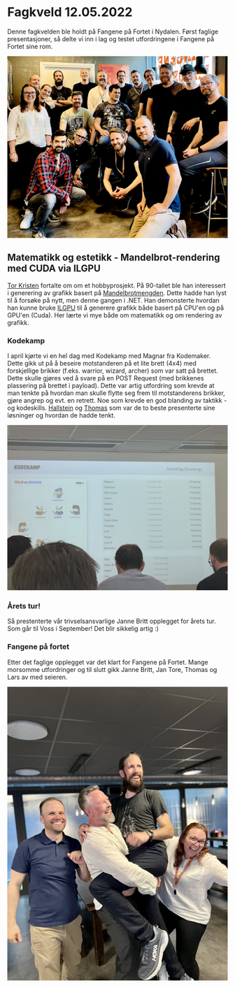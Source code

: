 # Fagkveld 12.05.2022

Denne fagkvelden ble holdt på Fangene på Fortet i Nydalen. Først faglige presentasjoner, så delte vi inn i lag og testet utfordringene i Fangene på Fortet sine rom.

![Fagkveld på Fangene på Fortet](https://github.com/novanet/fagkvelder/blob/master/docs/20220512/content/IMG_1234.png)

## Matematikk og estetikk - Mandelbrot-rendering med CUDA via ILGPU

[Tor Kristen](https://novanet.no/menneskene/tor-kristen-haugen) fortalte om om et hobbyprosjekt. På 90-tallet ble han interessert i generering av grafikk basert på [Mandelbrotmengden](https://en.wikipedia.org/wiki/Mandelbrot_set). Dette hadde han lyst til å forsøke på nytt, men denne gangen i .NET. Han demonsterte hvordan han kunne bruke [ILGPU](https://www.ilgpu.net/) til å generere grafikk både basert på CPU'en og på GPU'en (Cuda). Her lærte vi mye både om matematikk og om rendering av grafikk.

### Kodekamp

I april kjørte vi en hel dag med Kodekamp med Magnar fra Kodemaker. Dette gikk ut på å beseire motstanderen på et lite brett (4x4) med forskjellige brikker (f.eks. warrior, wizard, archer) som var satt på brettet. Dette skulle gjøres ved å svare på en POST Request (med brikkenes plassering på brettet i payload). Dette var artig utfordring som krevde at man tenkte på hvordan man skulle flytte seg frem til motstanderens brikker, gjøre angrep og evt. en retrett. Noe som krevde en god blanding av taktikk -og kodeskills. [Hallstein](https://novanet.no/menneskene/hallstein-brotan) og [Thomas](https://novanet.no/menneskene/thomas-karoliussen) som var de to beste presenterte sine løsninger og hvordan de hadde tenkt.

![Kodekamp](https://github.com/novanet/fagkvelder/blob/master/docs/20220512/content/IMG_3111.jpg)

### Årets tur!

Så prestenterte vår trivselsansvarlige Janne Britt opplegget for årets tur. Som går til Voss i September! Det blir sikkelig artig :)

### Fangene på fortet

Etter det faglige opplegget var det klart for Fangene på Fortet. Mange morsomme utfordringer og til slutt gikk Janne Britt, Jan Tore, Thomas og Lars av med seieren.

![Vinnerne](https://github.com/novanet/fagkvelder/blob/master/docs/20220512/content/IMG_1269.png)
